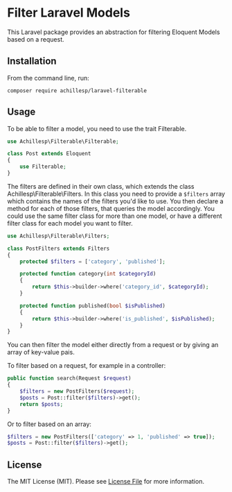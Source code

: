 # Filter Laravel Models

This Laravel package provides an abstraction for filtering Eloquent Models based on a request.

## Installation

From the command line, run:

```
composer require achillesp/laravel-filterable
```

## Usage

To be able to filter a model, you need to use the trait Filterable.

```php
use Achillesp\Filterable\Filterable;

class Post extends Eloquent
{
    use Filterable;
}
```

The filters are defined in their own class, which extends the class Achillesp\Filterable\Filters.
In this class you need to provide a `$filters` array which contains the names of the filters you'd like to use.
You then declare a method for each of those filters, that queries the model accordingly.
You could use the same filter class for more than one model, or have a different filter class for each model you want to filter.

```php
use Achillesp\Filterable\Filters;

class PostFilters extends Filters
{
    protected $filters = ['category', 'published'];

    protected function category(int $categoryId)
    {
        return $this->builder->where('category_id', $categoryId);
    }

    protected function published(bool $isPublished)
    {
        return $this->builder->where('is_published', $isPublished);
    }
}
```

You can then filter the model either directly from a request or by giving an array of key-value pais.

To filter based on a request, for example in a controller:

```php
public function search(Request $request)
{
    $filters = new PostFilters($request);
    $posts = Post::filter($filters)->get();
    return $posts;
}
```

Or to filter based on an array:

```php
$filters = new PostFilters(['category' => 1, 'published' => true]);
$posts = Post::filter($filters)->get();
```

## License

The MIT License (MIT). Please see [License File](LICENSE.md) for more information.